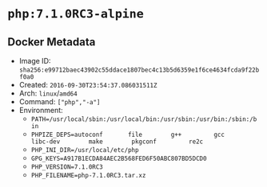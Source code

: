 # `php:7.1.0RC3-alpine`

## Docker Metadata

- Image ID: `sha256:e99712baec43902c55ddace1807bec4c13b5d6359e1f6ce4634fcda9f22bf0a0`
- Created: `2016-09-30T23:54:37.086031511Z`
- Arch: `linux`/`amd64`
- Command: `["php","-a"]`
- Environment:
  - `PATH=/usr/local/sbin:/usr/local/bin:/usr/sbin:/usr/bin:/sbin:/bin`
  - `PHPIZE_DEPS=autoconf 		file 		g++ 		gcc 		libc-dev 		make 		pkgconf 		re2c`
  - `PHP_INI_DIR=/usr/local/etc/php`
  - `GPG_KEYS=A917B1ECDA84AEC2B568FED6F50ABC807BD5DCD0`
  - `PHP_VERSION=7.1.0RC3`
  - `PHP_FILENAME=php-7.1.0RC3.tar.xz`
